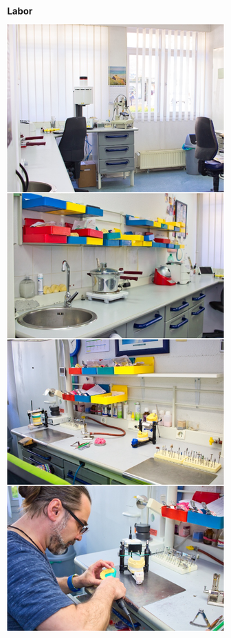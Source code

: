 ## Labor

![Labor](images/ueber-uns/labor-a.jpg)
![Labor](images/ueber-uns/labor-b.jpg) 
![Labor](images/ueber-uns/labor-c.jpg) 
![Labor](images/ueber-uns/labor-d.jpg)   
